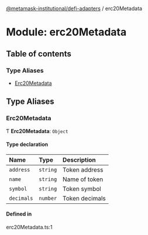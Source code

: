 [@metamask-institutional/defi-adapters](../README.md) / erc20Metadata

# Module: erc20Metadata

## Table of contents

### Type Aliases

- [Erc20Metadata](erc20Metadata.md#erc20metadata)

## Type Aliases

### Erc20Metadata

Ƭ **Erc20Metadata**: `Object`

#### Type declaration

| Name | Type | Description |
| :------ | :------ | :------ |
| `address` | `string` | Token address |
| `name` | `string` | Name of token |
| `symbol` | `string` | Token symbol |
| `decimals` | `number` | Token decimals |

#### Defined in

erc20Metadata.ts:1
